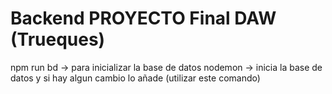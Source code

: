 # Backend PROYECTO Final DAW (Trueques)

npm run bd -> para inicializar la base de datos
nodemon -> inicia la base de datos y si hay algun cambio lo añade (utilizar este comando)